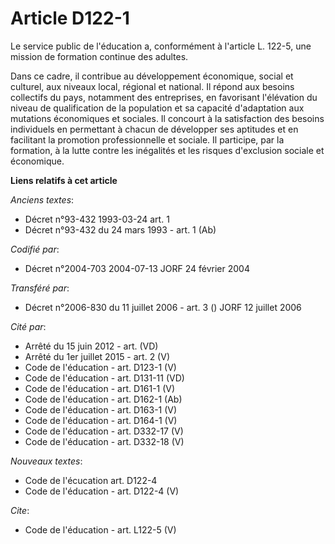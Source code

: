 # Article D122-1

Le service public de l'éducation a, conformément à l'article L. 122-5, une mission de formation continue des adultes.

Dans ce cadre, il contribue au développement économique, social et culturel, aux niveaux local, régional et national. Il
répond aux besoins collectifs du pays, notamment des entreprises, en favorisant l'élévation du niveau de qualification de la
population et sa capacité d'adaptation aux mutations économiques et sociales. Il concourt à la satisfaction des besoins
individuels en permettant à chacun de développer ses aptitudes et en facilitant la promotion professionnelle et sociale. Il
participe, par la formation, à la lutte contre les inégalités et les risques d'exclusion sociale et économique.

**Liens relatifs à cet article**

_Anciens textes_:

  - Décret n°93-432 1993-03-24 art. 1
  - Décret n°93-432 du 24 mars 1993 - art. 1 (Ab)

_Codifié par_:

  - Décret n°2004-703 2004-07-13 JORF 24 février 2004

_Transféré par_:

  - Décret n°2006-830 du 11 juillet 2006 - art. 3 () JORF 12 juillet 2006

_Cité par_:

  - Arrêté du 15 juin 2012 - art. (VD)
  - Arrêté du 1er juillet 2015 - art. 2 (V)
  - Code de l'éducation - art. D123-1 (V)
  - Code de l'éducation - art. D131-11 (VD)
  - Code de l'éducation - art. D161-1 (V)
  - Code de l'éducation - art. D162-1 (Ab)
  - Code de l'éducation - art. D163-1 (V)
  - Code de l'éducation - art. D164-1 (V)
  - Code de l'éducation - art. D332-17 (V)
  - Code de l'éducation - art. D332-18 (V)

_Nouveaux textes_:

  - Code de l'écucation art. D122-4
  - Code de l'éducation - art. D122-4 (V)

_Cite_:

  - Code de l'éducation - art. L122-5 (V)
